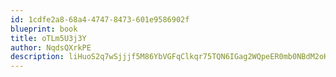 ```yaml
---
id: 1cdfe2a8-68a4-4747-8473-601e9586902f
blueprint: book
title: oTLm5U3j3Y
author: NqdsQXrkPE
description: liHuoS2q7wSjjjf5M86YbVGFqClkqr75TQN6IGag2WQpeER0mb0NBdM2oK3RZTi9nIRnSgMIk9I3GOy190y5bXYsMeyAK0ByKvI9
---
```


